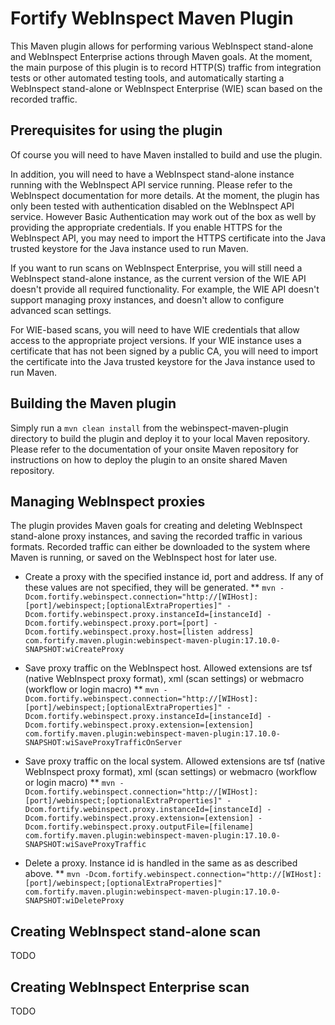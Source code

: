 # Fortify WebInspect Maven Plugin
This Maven plugin allows for performing various WebInspect stand-alone and WebInspect Enterprise
actions through Maven goals. At the moment, the main purpose of this plugin is to record HTTP(S) 
traffic from integration tests or other automated testing tools, and automatically starting a 
WebInspect stand-alone or WebInspect Enterprise (WIE) scan based on the recorded traffic. 

## Prerequisites for using the plugin
Of course you will need to have Maven installed to build and use the plugin. 

In addition, you will need to have a WebInspect stand-alone instance running with the WebInspect API
service running. Please refer to the WebInspect documentation for more details. 
At the moment, the plugin has only been tested with authentication disabled on the
WebInspect API service. However Basic Authentication may work out of the box as well by 
providing the appropriate credentials. If you enable HTTPS for the WebInspect API, you may need
to import the HTTPS certificate into the Java trusted keystore for the Java instance used to
run Maven.

If you want to run scans on WebInspect Enterprise, you will still need a WebInspect stand-alone
instance, as the current version of the WIE API doesn't provide all required functionality. 
For example, the WIE API doesn't support managing proxy instances, and doesn't allow to 
configure advanced scan settings.

For WIE-based scans, you will need to have WIE credentials that allow access to the appropriate
project versions. If your WIE instance uses a certificate that has not been signed by a public CA,
you will need to import the certificate into the Java trusted keystore for the Java instance used to
run Maven.


## Building the Maven plugin
Simply run a ```mvn clean install``` from the webinspect-maven-plugin directory to
build the plugin and deploy it to your local Maven repository. Please refer to the 
documentation of your onsite Maven repository for instructions on how to deploy the plugin
to an onsite shared Maven repository.


## Managing WebInspect proxies
The plugin provides Maven goals for creating and deleting WebInspect stand-alone proxy instances,
and saving the recorded traffic in various formats. Recorded traffic can either be downloaded to
the system where Maven is running, or saved on the WebInspect host for later use.

* Create a proxy with the specified instance id, port and address. If any of these values are
  not specified, they will be generated.
** ```mvn -Dcom.fortify.webinspect.connection="http://[WIHost]:[port]/webinspect;[optionalExtraProperties]" -Dcom.fortify.webinspect.proxy.instanceId=[instanceId] -Dcom.fortify.webinspect.proxy.port=[port] -Dcom.fortify.webinspect.proxy.host=[listen address] com.fortify.maven.plugin:webinspect-maven-plugin:17.10.0-SNAPSHOT:wiCreateProxy```

* Save proxy traffic on the WebInspect host. Allowed extensions are tsf (native WebInspect proxy format),
  xml (scan settings) or webmacro (workflow or login macro)
** ```mvn -Dcom.fortify.webinspect.connection="http://[WIHost]:[port]/webinspect;[optionalExtraProperties]" -Dcom.fortify.webinspect.proxy.instanceId=[instanceId] -Dcom.fortify.webinspect.proxy.extension=[extension] com.fortify.maven.plugin:webinspect-maven-plugin:17.10.0-SNAPSHOT:wiSaveProxyTrafficOnServer```

* Save proxy traffic on the local system. Allowed extensions are tsf (native WebInspect proxy format),
  xml (scan settings) or webmacro (workflow or login macro)
** ```mvn -Dcom.fortify.webinspect.connection="http://[WIHost]:[port]/webinspect;[optionalExtraProperties]" -Dcom.fortify.webinspect.proxy.instanceId=[instanceId] -Dcom.fortify.webinspect.proxy.extension=[extension] -Dcom.fortify.webinspect.proxy.outputFile=[filename] com.fortify.maven.plugin:webinspect-maven-plugin:17.10.0-SNAPSHOT:wiSaveProxyTraffic```

* Delete a proxy. Instance id is handled in the same as as described above.
** ```mvn -Dcom.fortify.webinspect.connection="http://[WIHost]:[port]/webinspect;[optionalExtraProperties]" com.fortify.maven.plugin:webinspect-maven-plugin:17.10.0-SNAPSHOT:wiDeleteProxy```

## Creating WebInspect stand-alone scan
TODO

## Creating WebInspect Enterprise scan
TODO